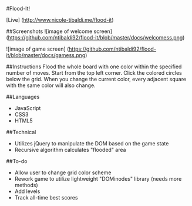 #Flood-It!

[Live] (http://www.nicole-tibaldi.me/flood-it)

##Screenshots
![image of welcome screen]
(https://github.com/ntibaldi92/flood-it/blob/master/docs/welcomess.png)

![image of game screen]
(https://github.com/ntibaldi92/flood-it/blob/master/docs/gamess.png)

##Instructions
Flood the whole board with one color within the specified number of moves.
Start from the top left corner. Click the colored circles below the grid. When you change the current color, every adjacent square with the same color will also change.

##Languages
- JavaScript
- CSS3
- HTML5

##Technical
- Utilizes jQuery to manipulate the DOM based on the game state
- Recursive algorithm calculates "flooded" area

##To-do
- Allow user to change grid color scheme
- Rework game to utilize lightweight "DOMinodes" library (needs more methods)
- Add levels
- Track all-time best scores
